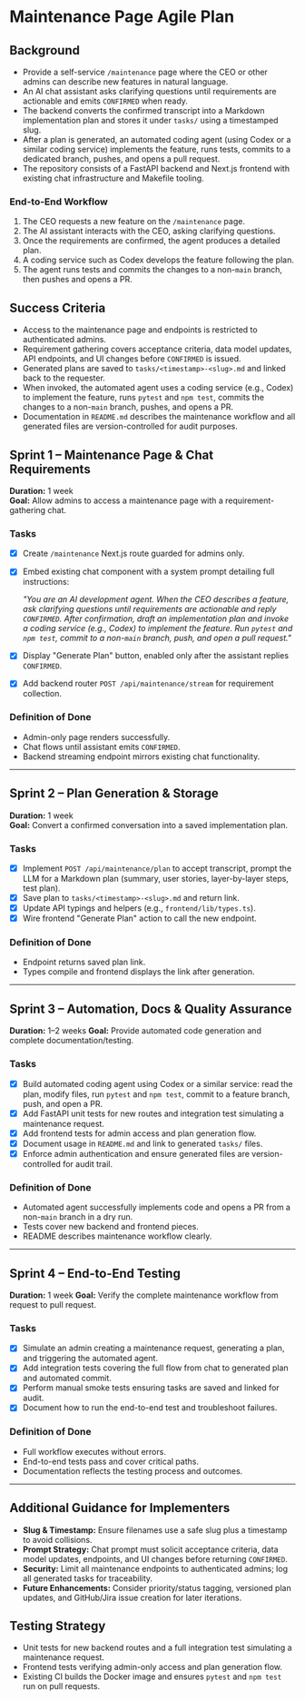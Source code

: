 # Maintenance Page Agile Plan

## Background

- Provide a self-service `/maintenance` page where the CEO or other admins can describe new features in natural language.
- An AI chat assistant asks clarifying questions until requirements are actionable and emits `CONFIRMED` when ready.
- The backend converts the confirmed transcript into a Markdown implementation plan and stores it under `tasks/` using a timestamped slug.
- After a plan is generated, an automated coding agent (using Codex or a similar coding service) implements the feature, runs tests, commits to a dedicated branch, pushes, and opens a pull request.
- The repository consists of a FastAPI backend and Next.js frontend with existing chat infrastructure and Makefile tooling.

### End-to-End Workflow
1. The CEO requests a new feature on the `/maintenance` page.
2. The AI assistant interacts with the CEO, asking clarifying questions.
3. Once the requirements are confirmed, the agent produces a detailed plan.
4. A coding service such as Codex develops the feature following the plan.
5. The agent runs tests and commits the changes to a non-`main` branch, then pushes and opens a PR.

## Success Criteria

- Access to the maintenance page and endpoints is restricted to authenticated admins.
- Requirement gathering covers acceptance criteria, data model updates, API endpoints, and UI changes before `CONFIRMED` is issued.
- Generated plans are saved to `tasks/<timestamp>-<slug>.md` and linked back to the requester.
- When invoked, the automated agent uses a coding service (e.g., Codex) to implement the feature, runs `pytest` and `npm test`, commits the changes to a non-`main` branch, pushes, and opens a PR.
- Documentation in `README.md` describes the maintenance workflow and all generated files are version-controlled for audit purposes.

## Sprint 1 – Maintenance Page & Chat Requirements

**Duration:** 1 week  
**Goal:** Allow admins to access a maintenance page with a requirement-gathering chat.

### Tasks
- [x] Create `/maintenance` Next.js route guarded for admins only.
- [x] Embed existing chat component with a system prompt detailing full instructions:

    *"You are an AI development agent. When the CEO describes a feature, ask clarifying questions until requirements are actionable and reply `CONFIRMED`. After confirmation, draft an implementation plan and invoke a coding service (e.g., Codex) to implement the feature. Run `pytest` and `npm test`, commit to a non-`main` branch, push, and open a pull request."*
- [x] Display "Generate Plan" button, enabled only after the assistant replies `CONFIRMED`.
- [x] Add backend router `POST /api/maintenance/stream` for requirement collection.

### Definition of Done
- Admin-only page renders successfully.
- Chat flows until assistant emits `CONFIRMED`.
- Backend streaming endpoint mirrors existing chat functionality.

---

## Sprint 2 – Plan Generation & Storage

**Duration:** 1 week  
**Goal:** Convert a confirmed conversation into a saved implementation plan.

### Tasks
- [x] Implement `POST /api/maintenance/plan` to accept transcript, prompt the LLM for a Markdown plan (summary, user stories, layer-by-layer steps, test plan).
- [x] Save plan to `tasks/<timestamp>-<slug>.md` and return link.
- [x] Update API typings and helpers (e.g., `frontend/lib/types.ts`).
- [x] Wire frontend "Generate Plan" action to call the new endpoint.

### Definition of Done
- Endpoint returns saved plan link.
- Types compile and frontend displays the link after generation.

---

## Sprint 3 – Automation, Docs & Quality Assurance

**Duration:** 1–2 weeks
**Goal:** Provide automated code generation and complete documentation/testing.

### Tasks
- [x] Build automated coding agent using Codex or a similar service: read the plan, modify files, run `pytest` and `npm test`, commit to a feature branch, push, and open a PR.
- [x] Add FastAPI unit tests for new routes and integration test simulating a maintenance request.
- [x] Add frontend tests for admin access and plan generation flow.
- [x] Document usage in `README.md` and link to generated `tasks/` files.
- [x] Enforce admin authentication and ensure generated files are version-controlled for audit trail.

### Definition of Done
- Automated agent successfully implements code and opens a PR from a non-`main` branch in a dry run.
- Tests cover new backend and frontend pieces.
- README describes maintenance workflow clearly.

---

## Sprint 4 – End-to-End Testing

**Duration:** 1 week
**Goal:** Verify the complete maintenance workflow from request to pull request.

### Tasks
- [x] Simulate an admin creating a maintenance request, generating a plan, and triggering the automated agent.
- [x] Add integration tests covering the full flow from chat to generated plan and automated commit.
- [x] Perform manual smoke tests ensuring tasks are saved and linked for audit.
- [x] Document how to run the end-to-end test and troubleshoot failures.

### Definition of Done
- Full workflow executes without errors.
- End-to-end tests pass and cover critical paths.
- Documentation reflects the testing process and outcomes.

---

## Additional Guidance for Implementers
- **Slug & Timestamp:** Ensure filenames use a safe slug plus a timestamp to avoid collisions.
- **Prompt Strategy:** Chat prompt must solicit acceptance criteria, data model updates, endpoints, and UI changes before returning `CONFIRMED`.
- **Security:** Limit all maintenance endpoints to authenticated admins; log all generated tasks for traceability.
- **Future Enhancements:** Consider priority/status tagging, versioned plan updates, and GitHub/Jira issue creation for later iterations.

## Testing Strategy

- Unit tests for new backend routes and a full integration test simulating a maintenance request.
- Frontend tests verifying admin-only access and plan generation flow.
- Existing CI builds the Docker image and ensures `pytest` and `npm test` run on pull requests.


